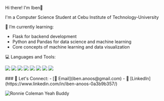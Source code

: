  Hi there! I'm Iben👋


 I'm a Computer Science Student at Cebu Institute of Technology-University

🌱 I’m currently learning:
- Flask for backend development  
- Python and Pandas for data science and machine learning  
- Core concepts of machine learning and data visualization

 💻 Languages and Tools:

<p>
  <img src="https://img.shields.io/badge/Python-3776AB?style=for-the-badge&logo=python&logoColor=white" />
  <img src="https://img.shields.io/badge/JavaScript-F7DF1E?style=for-the-badge&logo=javascript&logoColor=black" />
  <img src="https://img.shields.io/badge/React-61DAFB?style=for-the-badge&logo=react&logoColor=black" />
  <img src="https://img.shields.io/badge/Flask-000000?style=for-the-badge&logo=flask&logoColor=white" />
  <img src="https://img.shields.io/badge/NumPy-013243?style=for-the-badge&logo=numpy&logoColor=white" />
  <img src="https://img.shields.io/badge/Pandas-150458?style=for-the-badge&logo=pandas&logoColor=white" />
  <img src="https://img.shields.io/badge/HTML5-E34F26?style=for-the-badge&logo=html5&logoColor=white" />
  <img src="https://img.shields.io/badge/CSS3-1572B6?style=for-the-badge&logo=css3&logoColor=white" />

</p>
### 🤝 Let's Connect:
- [📧 Email](iben.anoos@gmail.com)
- 💼 [LinkedIn](https://www.linkedin.com/in/iben-anoos-0a3b9b357/)

![Ronnie Coleman Yeah Buddy](https://media1.tenor.com/m/uzdhbm5wl1wAAAAd/ronnie-coleman-yeah-buddy.gif)




